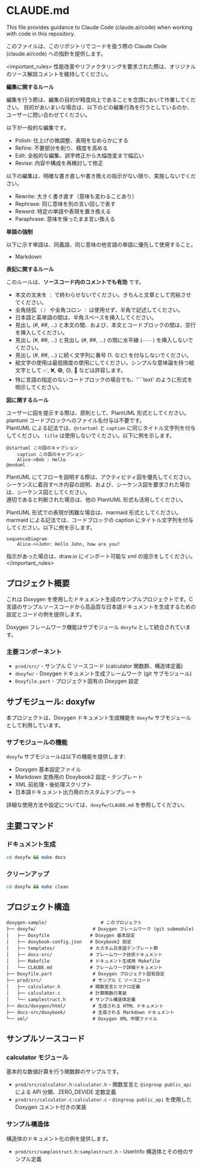 # CLAUDE.md

This file provides guidance to Claude Code (claude.ai/code) when working with code in this repository.

このファイルは、このリポジトリでコードを扱う際の Claude Code (claude.ai/code) への指針を提供します。

<important_rules>
性能改善やリファクタリングを要求された際は、オリジナルのソース解説コメントを維持してください。

**編集に関するルール**

編集を行う際は、編集の目的が精度向上であることを念頭において作業してください。
目的があいまいな場合は、以下のどの編集行為を行うとしているのか、ユーザーに問い合わせてください。

以下が一般的な編集です。

+ Polish: 仕上げの微調整、表現をなめらかにする
+ Refine: 不要部分を削り、精度を高める
+ Edit: 全般的な編集、誤字修正から大幅改変まで幅広い
+ Revise: 内容や構成を再検討して修正

以下の編集は、明確な書き直しや書き換えの指示がない限り、実施しないでください。

+ Rewrite: 大きく書き直す（意味も変わることあり）
+ Rephrase: 同じ意味を別の言い回しで表す
+ Reword: 特定の単語や表現を置き換える
+ Paraphrase: 意味を保ったまま言い換える

**単語の強制**

以下に示す単語は、同義語、同じ意味の他言語の単語に優先して使用すること。

+ Markdown

**表記に関するルール**

このルールは、**ソースコード内のコメントでも有効** です。

+ 本文の文末を `：` で終わらせないでください。きちんと文章として完結させてください。
+ 全角括弧 `（` `）` や全角コロン `：` は使用せず、半角で記述してください。
+ 日本語と英単語の間は、半角スペースを挿入してください。
+ 見出し (#, ##, ...) と本文の間、および、本文とコードブロックの間は、空行を挿入してください。
+ 見出し (#, ##, ...) と見出し (#, ##, ...) の間に水平線 (`----`) を挿入しないでください。
+ 見出し (#, ##, ...) に続く文字列に番号 (1. など) を付与しないでください。
+ 絵文字の使用は最低限度の使用にしてください。シンプルな意味論を持つ絵文字として ✅, ❌, 🟢, 🟡, 🔴 などは許容します。
+ 特に言語の指定のないコードブロックの場合でも、'```text' のように形式を明示してください。

**図に関するルール**

ユーザーに図を提示する際は、原則として、PlantUML 形式としてください。  
plantuml コードブロックへのファイル名付与は不要です。  
PlantUML による記法では、`@startuml` と `caption` に同じタイトル文字列を付与してください。 `title` は使用しないでください。以下に例を示します。

```plantuml
@startuml この図のキャプション
    caption この図のキャプション
    Alice->Bob : Hello
@enduml
```

PlantUML にてフローを説明する際は、アクティビティ図を優先してください。  
シーケンスに着目すべき内容の説明、および、シーケンス図を要求された場合は、シーケンス図としてください。  
適切であると判断された場合は、他の PlantUML 形式も活用してください。

PlantUML 形式での表現が困難な場合は、marmaid 形式としてください。  
marmaid による記法では、コードブロックの caption にタイトル文字列を付与してください。以下に例を示します。

```{.mermaid caption="Mermaid の図キャプション"}
sequenceDiagram
    Alice->>John: Hello John, how are you?
```

指示があった場合は、draw.io にインポート可能な xml の提示をしてください。  
</important_rules>

## プロジェクト概要

これは Doxygen を使用したドキュメント生成のサンプルプロジェクトです。C 言語のサンプルソースコードから高品質な日本語ドキュメントを生成するための設定とコードの例を提供します。

Doxygen フレームワーク機能はサブモジュール `doxyfw` として統合されています。

### 主要コンポーネント

- `prod/src/` - サンプル C ソースコード (calculator 関数群、構造体定義)
- `doxyfw/` - Doxygen ドキュメント生成フレームワーク (git サブモジュール)
- `Doxyfile.part` - プロジェクト固有の Doxygen 設定

## サブモジュール: doxyfw

本プロジェクトは、Doxygen ドキュメント生成機能を `doxyfw` サブモジュールとして利用しています。

### サブモジュールの機能

`doxyfw` サブモジュールは以下の機能を提供します:

- Doxygen 基本設定ファイル
- Markdown 変換用の Doxybook2 設定・テンプレート
- XML 前処理・後処理スクリプト
- 日本語ドキュメント出力用のカスタムテンプレート

詳細な使用方法や設定については、`doxyfw/CLAUDE.md` を参照してください。

## 主要コマンド

### ドキュメント生成

```bash
cd doxyfw && make docs
```

### クリーンアップ

```bash
cd doxyfw && make clean
```

## プロジェクト構造

```text
doxygen-sample/                    # このプロジェクト
├── doxyfw/                     # Doxygen フレームワーク (git submodule)
│   ├── Doxyfile               # Doxygen 基本設定
│   ├── doxybook-config.json   # Doxybook2 設定
│   ├── templates/             # カスタム日本語テンプレート群
│   ├── docs-src/              # フレームワーク技術ドキュメント
│   ├── Makefile               # ドキュメント生成用 Makefile
│   └── CLAUDE.md              # フレームワーク詳細ドキュメント
├── Doxyfile.part               # Doxygen プロジェクト固有設定
├── prod/src/                   # サンプル C ソースコード
│   ├── calculator.h           # 関数宣言とマクロ定義
│   ├── calculator.c           # 計算関数の実装
│   └── samplestruct.h         # サンプル構造体定義
├── docs/doxygen/html/          # 生成される HTML ドキュメント
├── docs-src/doxybook/          # 生成される Markdown ドキュメント
└── xml/                        # Doxygen XML 中間ファイル
```

## サンプルソースコード

### calculator モジュール

基本的な数値計算を行う関数群のサンプルです。

- `prod/src/calculator.h:calculator.h` - 関数宣言と `@ingroup public_api` による API 分類、ZERO_DEVIDE 定数定義
- `prod/src/calculator.c:calculator.c` - `@ingroup public_api` を使用した Doxygen コメント付きの実装

### サンプル構造体

構造体のドキュメント化の例を提供します。

- `prod/src/samplestruct.h:samplestruct.h` - UserInfo 構造体とその他のサンプル定義
